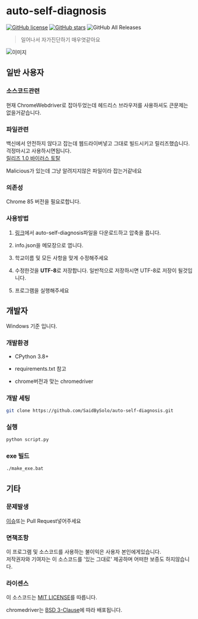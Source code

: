 # auto-self-diagnosis

[![GitHub license](https://img.shields.io/github/license/SaidBySolo/auto-self-diagnosis)](https://github.com/SaidBySolo/auto-self-diagnosis/blob/master/LICENSE)
[![GitHub stars](https://img.shields.io/github/stars/SaidBySolo/auto-self-diagnosis)](https://github.com/SaidBySolo/auto-self-diagnosis/stargazers)
![GitHub All Releases](https://img.shields.io/github/downloads/SaidBySolo/auto-self-diagnosis/total)
> 일어나서 자가진단하기 매우엿같아요

![이미지](https://i.imgur.com/76zCDVn.gif)  

## 일반 사용자

### 소스코드관련

현재 ChromeWebdriver로 잡아두었는데
헤드리스 브라우저를 사용하셔도 큰문제는 없을거같습니다.

### 파일관련

백신에서 안전하지 않다고 잡는데 웹드라이버넣고 그대로 빌드시키고 릴리즈했습니다.  
걱정마시고 사용하시면됩니다.  
[릴리즈 1.0 바이러스 토탈](https://www.virustotal.com/gui/file/055adf001392e2a8b66a7c3ed6c19393138d00e2522a8b9fb481b68428e6fffe/detection)  

Malicious가 있는데 그냥 알려지지않은 파일이라 잡는거같네요

### 의존성

Chrome 85 버전을 필요로합니다.

### 사용방법

1. [링크](https://github.com/SaidBySolo/auto-self-diagnosis/releases/tag/4.0.0)에서 auto-self-diagnosis파일을 다운로드하고 압축을 풉니다.

2. info.json을 메모장으로 엽니다.

3. 학교이름 및 모든 사항을 맞게 수정해주세요

4. 수정한것을 **UTF-8**로 저장합니다. 일반적으로 저장하시면 UTF-8로 저장이 될것입니다.

5. 프로그램을 실행해주세요

## 개발자

Windows 기준 입니다.

### 개발환경

* CPython 3.8+

* requirements.txt 참고

* chrome버전과 맞는 chromedriver

### 개발 세팅

```sh
git clone https://github.com/SaidBySolo/auto-self-diagnosis.git
```

### 실행

```sh
python script.py
```

### exe 빌드

```sh
./make_exe.bat
```

## 기타

### 문제발생

[이슈](https://github.com/SaidBySolo/auto-self-diagnosis/issues)또는 Pull Request넣어주세요

### 면책조항

이 프로그램 및 소스코드를 사용하는 불이익은 사용자 본인에게있습니다.  
저작권자와 기여자는 이 소스코드를 '있는 그대로' 제공하며 어떠한 보증도 하지않습니다.

### 라이센스

이 소스코드는 [MIT LICENSE](LICENSE)를 따릅니다.

chromedriver는 [BSD 3-Clause](LICENSE.chromedriver)에 따라 배포됩니다.
